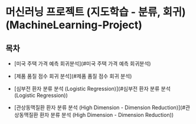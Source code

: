 # 머신러닝 프로젝트 (지도학습 - 분류, 회귀)(MachineLearning-Project)

## 목차
  - [미국 주택 가격 예측 회귀분석](#미국 주택 가격 예측 회귀분석)  
  
  - [제품 품질 점수 회귀 분석](#제품 품질 점수 회귀 분석)  
  
  - [심부전 환자 분류 분석 (Logistic Regression)](#심부전 환자 분류 분석 (Logistic Regression))   
  
  - [관상동맥질환 환자 분류 분석 (High Dimension - Dimension Reduction)](#관상동맥질환 환자 분류 분석 (High Dimension - Dimension Reduction))   
  
  

